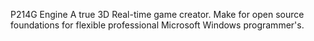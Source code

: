 P214G Engine
A true 3D Real-time game creator. Make for open source foundations for flexible professional Microsoft Windows programmer's.
